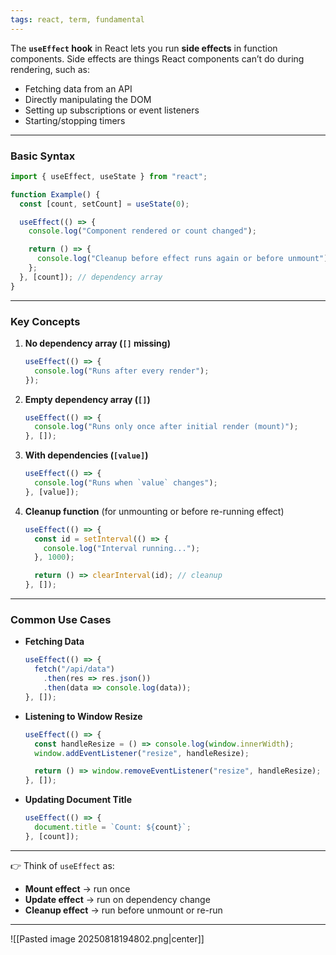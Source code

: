 ```yaml
---
tags: react, term, fundamental
---
```


The **`useEffect` hook** in React lets you run **side effects** in function components. Side effects are things React components can’t do during rendering, such as:

- Fetching data from an API
- Directly manipulating the DOM
- Setting up subscriptions or event listeners
- Starting/stopping timers

---

### Basic Syntax

```jsx
import { useEffect, useState } from "react";

function Example() {
  const [count, setCount] = useState(0);

  useEffect(() => {
    console.log("Component rendered or count changed");

    return () => {
      console.log("Cleanup before effect runs again or before unmount");
    };
  }, [count]); // dependency array
}
```

---

### Key Concepts

1. **No dependency array (`[]` missing)**
    
    ```jsx
    useEffect(() => {
      console.log("Runs after every render");
    });
    ```
    
2. **Empty dependency array (`[]`)**
    
    ```jsx
    useEffect(() => {
      console.log("Runs only once after initial render (mount)");
    }, []);
    ```
    
3. **With dependencies (`[value]`)**
    
    ```jsx
    useEffect(() => {
      console.log("Runs when `value` changes");
    }, [value]);
    ```
    
4. **Cleanup function** (for unmounting or before re-running effect)
    
    ```jsx
    useEffect(() => {
      const id = setInterval(() => {
        console.log("Interval running...");
      }, 1000);
    
      return () => clearInterval(id); // cleanup
    }, []);
    ```
    

---

### Common Use Cases

- **Fetching Data**
    
    ```jsx
    useEffect(() => {
      fetch("/api/data")
        .then(res => res.json())
        .then(data => console.log(data));
    }, []);
    ```
    
- **Listening to Window Resize**
    
    ```jsx
    useEffect(() => {
      const handleResize = () => console.log(window.innerWidth);
      window.addEventListener("resize", handleResize);
    
      return () => window.removeEventListener("resize", handleResize);
    }, []);
    ```
    
- **Updating Document Title**
    
    ```jsx
    useEffect(() => {
      document.title = `Count: ${count}`;
    }, [count]);
    ```
    

---

👉 Think of `useEffect` as:

- **Mount effect** → run once
- **Update effect** → run on dependency change
- **Cleanup effect** → run before unmount or re-run

---

![[Pasted image 20250818194802.png|center]]